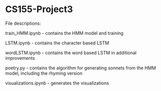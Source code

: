# CS155-Project3

File descriptions:

train_HMM.ipynb - contains the HMM model and training

LSTM.ipynb - contains the character based LSTM

wordLSTM.ipynb - contains the word based LSTM in additional improvements

poetry.py - contains the algorithm for generating sonnets from the HMM model, including the rhyming version

visualizations.ipynb - generates the visualizations
